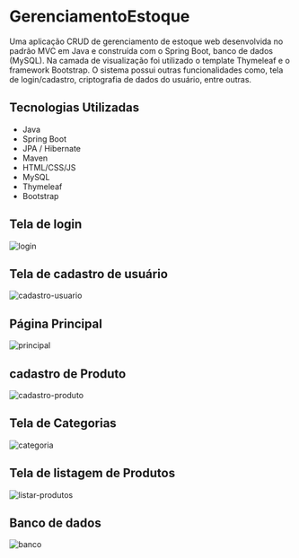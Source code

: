 # GerenciamentoEstoque
Uma aplicação CRUD de gerenciamento de estoque web desenvolvida no padrão MVC em Java e construída com o Spring Boot,  banco de dados (MySQL). Na camada de visualização foi utilizado o template Thymeleaf e o framework Bootstrap. O sistema possui outras funcionalidades como, tela de login/cadastro, criptografia de dados do usuário, entre outras.

## Tecnologias Utilizadas

- Java
- Spring Boot
- JPA / Hibernate
- Maven
- HTML/CSS/JS
- MySQL
- Thymeleaf
- Bootstrap

## Tela de login
![login](https://user-images.githubusercontent.com/25832382/213353549-f0591f05-fbf1-408f-9ca7-019914e8b45c.PNG)

## Tela de cadastro de usuário
![cadastro-usuario](https://user-images.githubusercontent.com/25832382/213353998-1bf55a13-44fb-488c-8d1e-3d386c6b4eca.PNG)

## Página Principal
![principal](https://user-images.githubusercontent.com/25832382/213354143-e62e9526-b684-4b5a-9e32-7633507da004.PNG)

## cadastro de Produto
![cadastro-produto](https://user-images.githubusercontent.com/25832382/213354212-843937d6-b54a-4c2a-a80c-67184cfb7a05.PNG)

## Tela de Categorias
![categoria](https://user-images.githubusercontent.com/25832382/213354261-5482f944-ea8a-47f2-a723-8d6b3f2b6ac7.PNG)

## Tela de listagem de Produtos
![listar-produtos](https://user-images.githubusercontent.com/25832382/213354372-a20c03af-f1be-44f5-959d-1a2c83c731df.PNG)

## Banco de dados
![banco](https://user-images.githubusercontent.com/25832382/213355053-a3bb2235-9f68-4b16-be2a-b1876275eec8.PNG)




